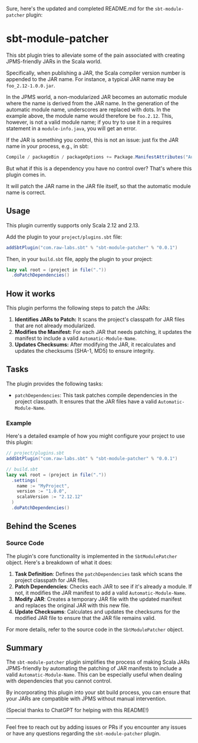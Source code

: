 Sure, here's the updated and completed README.md for the `sbt-module-patcher` plugin:

# sbt-module-patcher

This sbt plugin tries to alleviate some of the pain associated with creating JPMS-friendly JARs in the Scala world.

Specifically, when publishing a JAR, the Scala compiler version number is appended to the JAR name. For instance, a typical JAR name may be `foo_2.12-1.0.0.jar`.

In the JPMS world, a non-modularized JAR becomes an automatic module where the name is derived from the JAR name. In the generation of the automatic module name, underscores are replaced with dots. In the example above, the module name would therefore be `foo.2.12`. This, however, is not a valid module name; if you try to use it in a requires statement in a `module-info.java`, you will get an error.

If the JAR is something you control, this is not an issue: just fix the JAR name in your process, e.g., in sbt:

```scala
Compile / packageBin / packageOptions += Package.ManifestAttributes("Automatic-Module-Name" -> "foo")
```

But what if this is a dependency you have no control over? That's where this plugin comes in.

It will patch the JAR name in the JAR file itself, so that the automatic module name is correct.

## Usage

This plugin currently supports only Scala 2.12 and 2.13.

Add the plugin to your `project/plugins.sbt` file:

```scala
addSbtPlugin("com.raw-labs.sbt" % "sbt-module-patcher" % "0.0.1")
```

Then, in your `build.sbt` file, apply the plugin to your project:

```scala
lazy val root = (project in file("."))
  .doPatchDependencies()
```

## How it works

This plugin performs the following steps to patch the JARs:

1. **Identifies JARs to Patch:** It scans the project's classpath for JAR files that are not already modularized.
2. **Modifies the Manifest:** For each JAR that needs patching, it updates the manifest to include a valid `Automatic-Module-Name`.
3. **Updates Checksums:** After modifying the JAR, it recalculates and updates the checksums (SHA-1, MD5) to ensure integrity.

## Tasks

The plugin provides the following tasks:

- `patchDependencies`: This task patches compile dependencies in the project classpath. It ensures that the JAR files have a valid `Automatic-Module-Name`.

### Example

Here's a detailed example of how you might configure your project to use this plugin:

```scala
// project/plugins.sbt
addSbtPlugin("com.raw-labs.sbt" % "sbt-module-patcher" % "0.0.1")

// build.sbt
lazy val root = (project in file("."))
  .settings(
    name := "MyProject",
    version := "1.0.0",
    scalaVersion := "2.12.12"
  )
  .doPatchDependencies()
```

## Behind the Scenes

### Source Code

The plugin's core functionality is implemented in the `SbtModulePatcher` object. Here's a breakdown of what it does:

1. **Task Definition**: Defines the `patchDependencies` task which scans the project classpath for JAR files.
2. **Patch Dependencies**: Checks each JAR to see if it's already a module. If not, it modifies the JAR manifest to add a valid `Automatic-Module-Name`.
3. **Modify JAR**: Creates a temporary JAR file with the updated manifest and replaces the original JAR with this new file.
4. **Update Checksums**: Calculates and updates the checksums for the modified JAR file to ensure that the JAR file remains valid.

For more details, refer to the source code in the `SbtModulePatcher` object.

## Summary

The `sbt-module-patcher` plugin simplifies the process of making Scala JARs JPMS-friendly by automating the patching of JAR manifests to include a valid `Automatic-Module-Name`. This can be especially useful when dealing with dependencies that you cannot control.

By incorporating this plugin into your sbt build process, you can ensure that your JARs are compatible with JPMS without manual intervention.

(Special thanks to ChatGPT for helping with this README!)

---

Feel free to reach out by adding issues or PRs if you encounter any issues or have any questions regarding the `sbt-module-patcher` plugin.
